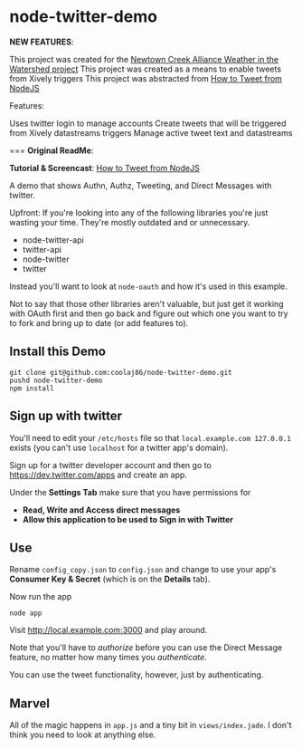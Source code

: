 node-twitter-demo
===

**NEW FEATURES**:

This project was created for the [Newtown Creek Alliance Weather in the Watershed project](http://www.newtowncreekalliance.org/weather-in-the-watershed/)
This project was created as a means to enable tweets from Xively triggers
This project was abstracted from [How to Tweet from NodeJS](https://github.com/coolaj86/node-twitter-demo)

Features:

Uses twitter login to manage accounts
Create tweets that will be triggered from Xively datastreams triggers
Manage active tweet text and datastreams


===
**Original ReadMe**:

**Tutorial & Screencast**:
[How to Tweet from NodeJS](http://blog.coolaj86.com/articles/how-to-tweet-from-nodejs/)

A demo that shows Authn, Authz, Tweeting, and Direct Messages with twitter.

Upfront: If you're looking into any of the following libraries
you're just wasting your time.
They're mostly outdated and or unnecessary.

  * node-twitter-api
  * twitter-api
  * node-twitter
  * twitter

Instead you'll want to look at `node-oauth` and how it's used in this example.

Not to say that those other libraries aren't valuable,
but just get it working with OAuth first and then go
back and figure out which one you want to try to fork
and bring up to date (or add features to).

## Install this Demo

    git clone git@github.com:coolaj86/node-twitter-demo.git
    pushd node-twitter-demo
    npm install

## Sign up with twitter

You'll need to edit your `/etc/hosts` file so that
`local.example.com 127.0.0.1` exists
(you can't use `localhost` for a twitter app's domain).

Sign up for a twitter developer account and then
go to <https://dev.twitter.com/apps> and create an app.

Under the **Settings Tab** make sure that you have permissions for

  * **Read, Write and Access direct messages**
  * **Allow this application to be used to Sign in with Twitter**

## Use

Rename `config_copy.json` to `config.json` and change to use your app's **Consumer Key & Secret**
(which is on the **Details** tab).

Now run the app

    node app

Visit <http://local.example.com:3000> and play around.

Note that you'll have to *authorize* before you can use the Direct Message
feature, no matter how many times you *authenticate*.

You can use the tweet functionality, however, just by authenticating.

## Marvel

All of the magic happens in `app.js` and a tiny bit in `views/index.jade`.
I don't think you need to look at anything else.
